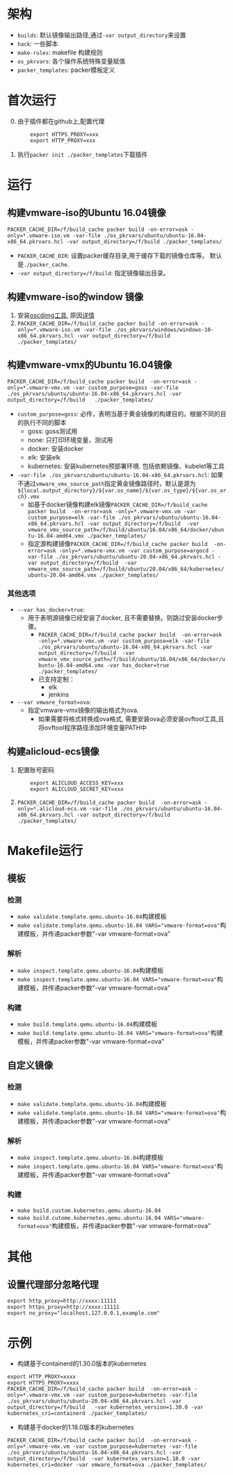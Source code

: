 # 架构
* `builds`: 默认镜像输出路径,通过`-var output_directory`来设置
* `hack`: 一些脚本
* `make-rules`: makefile 构建规则
* `os_pkrvars`: 各个操作系统特殊变量赋值
* `packer_templates`: packer模板定义

# 首次运行
0.  由于插件都在github上,配置代理
    ```
        export HTTPS_PROXY=xxx
        export HTTP_PROXY=xxx
    ```
1. 执行`packer init ./packer_templates`下载插件

# 运行
## 构建vmware-iso的Ubuntu 16.04镜像
`PACKER_CACHE_DIR=/f/build_cache packer build -on-error=ask -only=*.vmware-iso.vm -var-file ./os_pkrvars/ubuntu/ubuntu-16.04-x86_64.pkrvars.hcl -var output_directory=/f/build ./packer_templates/`
* `PACKER_CACHE_DIR`: 设置packer缓存目录,用于缓存下载的镜像仓库等。 默认是`./packer_cache`.
* `-var output_directory=/f/build`: 指定镜像输出目录。

## 构建vmware-iso的window 镜像
1. 安装[oscdimg工具](https://learn.microsoft.com/en-us/windows-hardware/get-started/adk-install), 原因[详情](https://github.com/hashicorp/packer-plugin-vsphere/issues/181)
2. `PACKER_CACHE_DIR=/f/build_cache packer build -on-error=ask -only=*.vmware-iso.vm -var-file ./os_pkrvars/windows/windows-10-x86_64.pkrvars.hcl -var output_directory=/f/build ./packer_templates/`

## 构建vmware-vmx的Ubuntu 16.04镜像
`PACKER_CACHE_DIR=/f/build_cache packer build  -on-error=ask -only=*.vmware-vmx.vm -var custom_purpose=goss -var-file ./os_pkrvars/ubuntu/ubuntu-16.04-x86_64.pkrvars.hcl -var output_directory=/f/build   ./packer_templates/`
*  `custom_purpose=goss`: 必传，表明当基于黄金镜像的构建目的。根据不同的目的执行不同的脚本
    * goss: goss测试用
    * none: 只打印环境变量，测试用
    * docker: 安装docker
    * elk: 安装elk
    * kubernetes: 安装kubernetes预部署环境. 包括依赖镜像、kubelet等工具
* `-var-file ./os_pkrvars/ubuntu/ubuntu-16.04-x86_64.pkrvars.hcl`: 如果不通过`vmware_vmx_source_path`指定黄金镜像路径时，默认是源为`${local.output_directory}/${var.os_name}/${var.os_type}/${var.os_arch}.vmx`
    * 如基于docker镜像构建elk镜像`PACKER_CACHE_DIR=/f/build_cache packer build  -on-error=ask -only=*.vmware-vmx.vm -var custom_purpose=elk -var-file ./os_pkrvars/ubuntu/ubuntu-16.04-x86_64.pkrvars.hcl -var output_directory=/f/build  -var vmware_vmx_source_path=/f/build/ubuntu/16.04/x86_64/docker/ubuntu-16.04-amd64.vmx ./packer_templates/`
    * 指定源构建镜像`PACKER_CACHE_DIR=/f/build_cache packer build  -on-error=ask -only=*.vmware-vmx.vm -var custom_purpose=argocd -var-file ./os_pkrvars/ubuntu/ubuntu-20.04-x86_64.pkrvars.hcl -var output_directory=/f/build  -var vmware_vmx_source_path=/f/build/ubuntu/20.04/x86_64/kubernetes/ubuntu-20.04-amd64.vmx ./packer_templates/`
### 其他选项
* `--var has_docker=true`:
    * 用于表明源镜像已经安装了docker, 且不需要替换。则跳过安装docker步骤。
        * `PACKER_CACHE_DIR=/f/build_cache packer build  -on-error=ask -only=*.vmware-vmx.vm -var custom_purpose=elk -var-file ./os_pkrvars/ubuntu/ubuntu-16.04-x86_64.pkrvars.hcl -var output_directory=/f/build  -var vmware_vmx_source_path=/f/build/ubuntu/16.04/x86_64/docker/ubuntu-16.04-amd64.vmx -var has_docker=true ./packer_templates/`
        * 已支持定制：
            * elk
            * jenkins
* `--var vmware_format=ova`:
    * 指定vmware-vmx镜像的输出格式为ova.            
        * 如果需要将格式转换成ova格式, 需要安装ova必须安装ovftool工具,且将ovftool程序路径添加环境变量PATH中

## 构建alicloud-ecs镜像
1.  配置账号密码
    ```
        export ALICLOUD_ACCESS_KEY=xxx
        export ALICLOUD_SECRET_KEY=xxx
    ```
2. `PACKER_CACHE_DIR=/f/build_cache packer build  -on-error=ask -only=*.alicloud-ecs.vm -var-file ./os_pkrvars/ubuntu/ubuntu-16.04-x86_64.pkrvars.hcl -var output_directory=/f/build ./packer_templates/`


# Makefile运行
## 模板
### 检测
* `make validate.template.qemu.ubuntu-16.04`构建模板
* `make validate.template.qemu.ubuntu-16.04 VARS="vmware-format=ova"`构建模板，并传递packer参数"-var vmware-format=ova"
### 解析
* `make inspect.template.qemu.ubuntu-16.04`构建模板
* `make inspect.template.qemu.ubuntu-16.04 VARS="vmware-format=ova"`构建模板，并传递packer参数"-var vmware-format=ova"

### 构建
* `make build.template.qemu.ubuntu-16.04`构建模板
* `make build.template.qemu.ubuntu-16.04 VARS="vmware-format=ova"`构建模板，并传递packer参数"-var vmware-format=ova"
## 自定义镜像
### 检测
* `make validate.template.qemu.ubuntu-16.04`构建模板
* `make validate.template.qemu.ubuntu-16.04 VARS="vmware-format=ova"`构建模板，并传递packer参数"-var vmware-format=ova"
### 解析
* `make inspect.template.qemu.ubuntu-16.04`构建模板
* `make inspect.template.qemu.ubuntu-16.04 VARS="vmware-format=ova"`构建模板，并传递packer参数"-var vmware-format=ova"
### 构建
* `make build.custom.kubernetes.qemu.ubuntu-16.04`
* `make build.cutome.kubernetes.qemu.ubuntu-16.04 VARS="vmware-format=ova"`构建模板，并传递packer参数"-var vmware-format=ova"

# 其他
## 设置代理部分忽略代理
```
export http_proxy=http://xxxx:11111
export https_proxy=http://xxxx:11111
export no_proxy="localhost,127.0.0.1,example.com"
```

# 示例
* 构建基于containerd的1.30.0版本的kubernetes
```
export HTTP_PROXY=xxxx
export HTTPS_PROXY=xxxx
PACKER_CACHE_DIR=/f/build_cache packer build  -on-error=ask -only=*.vmware-vmx.vm -var custom_purpose=kubernetes -var-file ./os_pkrvars/ubuntu/ubuntu-20.04-x86_64.pkrvars.hcl -var output_directory=/f/build   -var kubernetes_version=1.30.0 -var kubernetes_cri=containerd ./packer_templates/
```

* 构建基于docker的1.18.0版本的kubernetes
```
PACKER_CACHE_DIR=/f/build_cache packer build  -on-error=ask -only=*.vmware-vmx.vm -var custom_purpose=kubernetes -var-file ./os_pkrvars/ubuntu/ubuntu-16.04-x86_64.pkrvars.hcl -var output_directory=/f/build  -var kubernetes_version=1.18.0 -var kubernetes_cri=docker -var vmware_format=ova ./packer_templates/ 
```